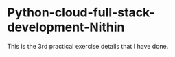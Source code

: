# Python-cloud-full-stack-development-Nithin
This is the 3rd practical exercise details that I have done.
